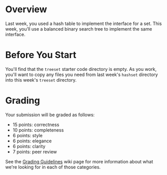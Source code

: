 # Overview

Last week, you used a hash table to implement the interface for a set. This week, you’ll use a balanced binary search tree to implement the same interface.

# Before You Start

You'll find that the `treeset` starter code directory is empty. As you work, you'll want to copy any files you need from last week's `hashset` directory into this week's `treeset` directory.


# Grading
Your submission will be graded as follows: 
* 15 points: correctness
* 10 points: completeness
* 6 points: style 
* 6 points: elegance
* 6 points: clarity 
* 7 points: peer review

See the [Grading Guidelines](https://github.com/hmc-cs70-fall2016/Admin/wiki/Grading-Guidelines) wiki page for more information about what we're looking for in each of those categories. 
